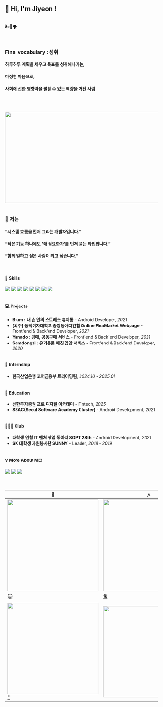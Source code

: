 ## 👋 Hi, I'm Jiyeon !

<br>
🌬🍃🌪
<br><br><br>

### Final vocabulary : 성취
#### 하루하루 계획을 세우고 목표를 성취해나가는,
#### 다정한 마음으로,
#### 사회에 선한 영향력을 펼칠 수 있는 역량을 가진 사람
<br><br>

<a href="https://github.com/devxb/gitanimals">
<img
  src="https://render.gitanimals.org/farms/todayiswindy"
  width="600"
  height="300"
/>
</a>
<br><br>

### 🤸 저는
#### “시스템 흐름을 먼저 그리는 개발자입니다.”
#### “작은 기능 하나에도 '왜 필요한가'를 먼저 묻는 타입입니다.”
#### “함께 일하고 싶은 사람이 되고 싶습니다.”
<br>


#### 🔨 Skills
<div>
  <img src="https://img.shields.io/badge/java-007396?style=for-the-badge&logo=java&logoColor=white" />
  <img src="https://img.shields.io/badge/SPRING-6DB33F?style=for-the-badge&logo=SPRING&logoColor=white"/>
  <img src="https://img.shields.io/badge/JAVASCRIPT-F7DF1E?style=for-the-badge&logo=JAVASCRIPT&logoColor=white"/>
  <img src="https://img.shields.io/badge/mysql-4479A1?style=for-the-badge&logo=mysql&logoColor=white" />
  <img src="https://img.shields.io/badge/C-A8B9CC?style=for-the-badge&logo=C&logoColor=white"/>
  <img src="https://img.shields.io/badge/ANDROID-3DDC84?style=for-the-badge&logo=ANDROID&logoColor=white"/>
  <img src="https://img.shields.io/badge/KOTLIN-7F52FF?style=for-the-badge&logo=KOTLIN&logoColor=white"/>
  <img src="https://img.shields.io/badge/figma-F24E1E.svg?style=for-the-badge&logo=figma&logoColor=white" />
</div><br>


#### 💻 Projects
- <b>B:um : 내 손 안의 스트레스 휴지통</b> - Android Developer, <em>2021</em><br>
- <b>[외주] 동덕여자대학교 중앙동아리연합 Online FleaMarket Webpage</b> - Front'end & Back'end Developer, <em>2021</em><br>
- <b>Yanado : 경매, 공동구매 서비스</b> - Front'end & Back'end Developer, <em>2021</em><br>
- <b>Somdongzi : 유기동물 매칭 입양 서비스</b> - Front'end & Back'end Developer, <em>2020</em><br><br>


#### 💼 Internship
- <b>한국산업은행 코어금융부 트레이딩팀</b>, <em>2024.10 - 2025.01</em><br><br>


#### 📖 Education
- <b>신한투자증권 프로 디지털 아카데미</b> - Fintech, <em>2025</em><br>
- <b>SSAC(Seoul Software Academy Cluster)</b> - Android Development, <em>2021</em><br><br>


#### 🏄🏻‍♀️ Club
- <b>대학생 연합 IT 벤처 창업 동아리 SOPT 28th</b> - Android Development, <em>2021</em><br>
- <b>SK 대학생 자원봉사단 SUNNY</b> - Leader, <em>2018 - 2019</em><br><br>


#### 💡 More About ME!
<div>
  <a href="https://www.instagram.com/jiyeooonee/"><img src="https://img.shields.io/badge/INSTAGRAM-E4405F?style=for-the-badge&logo=INSTAGRAM&logoColor=white"/></a>
  <a href="https://velog.io/@morgankim"><img src="https://img.shields.io/badge/VELOG-20C997?style=for-the-badge&logo=VELOG&logoColor=white"/></a>
  <a href="https://m5rgank2m.tistory.com/"><img src="https://img.shields.io/badge/TISTORY-000000?style=for-the-badge&logo=TISTORY&logoColor=white"/>
</div>
<br><br>


| 🎸 | 🎶 | 🌈 |
|----|----|----|
| <img src="https://github.com/user-attachments/assets/ba28ef15-0ada-4ea6-9854-09354b14900f" width="300"> | <img src="https://github.com/user-attachments/assets/aae18906-dbcd-44f4-a82f-086215d4ab87" width="300"> | <img src="https://github.com/user-attachments/assets/c690d6f6-9e74-4ebe-ae49-5728ae571ef8" width="300"> |
| 🐱 | 🐈 | 🫶🏻 | 
| <img src="https://github.com/user-attachments/assets/32de0301-8675-4046-8da5-35689ba901df" width="300">" | <img src="https://github.com/user-attachments/assets/de72b9be-230e-414f-8caa-8ad4ec31ccca" width="300"> | <img src="https://github.com/user-attachments/assets/100f2a44-a5bb-451b-bad9-07649d58b670" width="300"> |



<!--
[![Anurag's GitHub stats](https://github-readme-stats.vercel.app/api?username=todayiswindy)](https://github.com/todayiswindy/github-readme-stats)
-->
